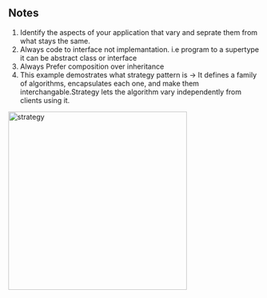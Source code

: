 ## Notes

1. Identify the aspects of your application that vary and seprate them from what stays the same.
2. Always code to interface not implemantation. i.e program to a supertype it can be abstract class or interface
3. Always Prefer composition over inheritance
4. This example demostrates what strategy pattern is -> It defines a family of algorithms, encapsulates each one, and make them interchangable.Strategy lets the algorithm vary independently from clients using it.
<img width="357" alt="strategy" src="https://user-images.githubusercontent.com/28563293/129442641-2ee036f9-35b6-418c-8b32-fa045b8daa4d.png">


